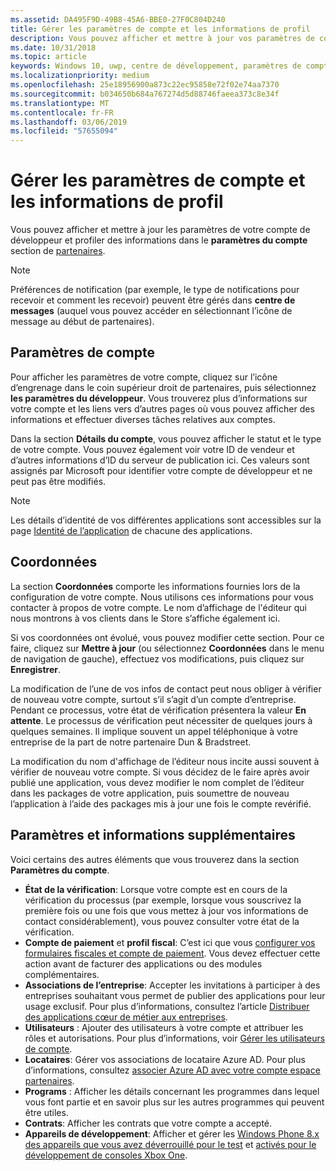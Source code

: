 ```yaml
---
ms.assetid: DA495F9D-49B8-45A6-BBE0-27F0C804D240
title: Gérer les paramètres de compte et les informations de profil
description: Vous pouvez afficher et mettre à jour vos paramètres de compte de développeur et les informations de profil dans la section de paramètres de compte de partenaires.
ms.date: 10/31/2018
ms.topic: article
keywords: Windows 10, uwp, centre de développement, paramètres de compte, profil, profil de compte, compte de développeur, paramètres de compte de développeur
ms.localizationpriority: medium
ms.openlocfilehash: 25e18956900a873c22ec95858e72f02e74aa7370
ms.sourcegitcommit: b034650b684a767274d5d88746faeea373c8e34f
ms.translationtype: MT
ms.contentlocale: fr-FR
ms.lasthandoff: 03/06/2019
ms.locfileid: "57655094"
---
```

# <a name="manage-account-settings-and-profile-info"></a>Gérer les paramètres de compte et les informations de profil

Vous pouvez afficher et mettre à jour les paramètres de votre compte de développeur et profiler des informations dans le **paramètres du compte** section de [partenaires](https://partner.microsoft.com/dashboard). 

> [!NOTE]
> Préférences de notification (par exemple, le type de notifications pour recevoir et comment les recevoir) peuvent être gérés dans **centre de messages** (auquel vous pouvez accéder en sélectionnant l’icône de message au début de partenaires).

## <a name="account-settings"></a>Paramètres de compte

Pour afficher les paramètres de votre compte, cliquez sur l’icône d’engrenage dans le coin supérieur droit de partenaires, puis sélectionnez **les paramètres du développeur**. Vous trouverez plus d’informations sur votre compte et les liens vers d’autres pages où vous pouvez afficher des informations et effectuer diverses tâches relatives aux comptes.

Dans la section **Détails du compte**, vous pouvez afficher le statut et le type de votre compte. Vous pouvez également voir votre ID de vendeur et d’autres informations d’ID du serveur de publication ici. Ces valeurs sont assignés par Microsoft pour identifier votre compte de développeur et ne peut pas être modifiés.

> [!NOTE]
> Les détails d’identité de vos différentes applications sont accessibles sur la page [Identité de l’application](view-app-identity-details.md) de chacune des applications.

## <a name="contact-info"></a>Coordonnées

La section **Coordonnées** comporte les informations fournies lors de la configuration de votre compte. Nous utilisons ces informations pour vous contacter à propos de votre compte. Le nom d’affichage de l'éditeur qui nous montrons à vos clients dans le Store s’affiche également ici.

Si vos coordonnées ont évolué, vous pouvez modifier cette section. Pour ce faire, cliquez sur **Mettre à jour** (ou sélectionnez **Coordonnées** dans le menu de navigation de gauche), effectuez vos modifications, puis cliquez sur **Enregistrer**.

La modification de l’une de vos infos de contact peut nous obliger à vérifier de nouveau votre compte, surtout s’il s’agit d’un compte d’entreprise. Pendant ce processus, votre état de vérification présentera la valeur **En attente**. Le processus de vérification peut nécessiter de quelques jours à quelques semaines. Il implique souvent un appel téléphonique à votre entreprise de la part de notre partenaire Dun & Bradstreet.

La modification du nom d'affichage de l’éditeur nous incite aussi souvent à vérifier de nouveau votre compte. Si vous décidez de le faire après avoir publié une application, vous devez modifier le nom complet de l’éditeur dans les packages de votre application, puis soumettre de nouveau l’application à l’aide des packages mis à jour une fois le compte revérifié.


## <a name="additional-settings-and-info"></a>Paramètres et informations supplémentaires

Voici certains des autres éléments que vous trouverez dans la section **Paramètres du compte**.

- **État de la vérification**: Lorsque votre compte est en cours de la vérification du processus (par exemple, lorsque vous souscrivez la première fois ou une fois que vous mettez à jour vos informations de contact considérablement), vous pouvez consulter votre état de la vérification.
- **Compte de paiement** et **profil fiscal**: C’est ici que vous [configurer vos formulaires fiscales et compte de paiement](setting-up-your-payout-account-and-tax-forms.md). Vous devez effectuer cette action avant de facturer des applications ou des modules complémentaires.
- **Associations de l’entreprise**: Accepter les invitations à participer à des entreprises souhaitant vous permet de publier des applications pour leur usage exclusif. Pour plus d’informations, consultez l’article [Distribuer des applications cœur de métier aux entreprises](distribute-lob-apps-to-enterprises.md).
- **Utilisateurs** : Ajouter des utilisateurs à votre compte et attribuer les rôles et autorisations. Pour plus d’informations, voir [Gérer les utilisateurs de compte](manage-account-users.md).
- **Locataires**: Gérer vos associations de locataire Azure AD. Pour plus d’informations, consultez [associer Azure AD avec votre compte espace partenaires](associate-azure-ad-with-dev-center.md).
- **Programs** : Afficher les détails concernant les programmes dans lequel vous font partie et en savoir plus sur les autres programmes qui peuvent être utiles.
- **Contrats**: Afficher les contrats que votre compte a accepté.
- **Appareils de développement**: Afficher et gérer les [Windows Phone 8.x des appareils que vous avez déverrouillé pour le test](https://go.microsoft.com/fwlink/p/?LinkId=533897) et [activés pour le développement de consoles Xbox One](../xbox-apps/devkit-activation.md). 


